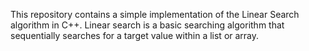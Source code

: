This repository contains a simple implementation of the Linear Search algorithm in C++. 
Linear search is a basic searching algorithm that sequentially searches for a target value within a list or array.

